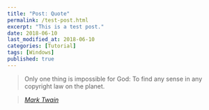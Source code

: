 ```yaml
---
title: "Post: Quote"
permalink: /test-post.html
excerpt: "This is a test post."
date: 2018-06-10
last_modified_at: 2018-06-10
categories: [Tutorial]
tags: [Windows]
published: true
---
```


> Only one thing is impossible for God: To find any sense in any copyright law on the planet.

> <cite><a href="http://www.brainyquote.com/quotes/quotes/m/marktwain163473.html">Mark Twain</a></cite>
